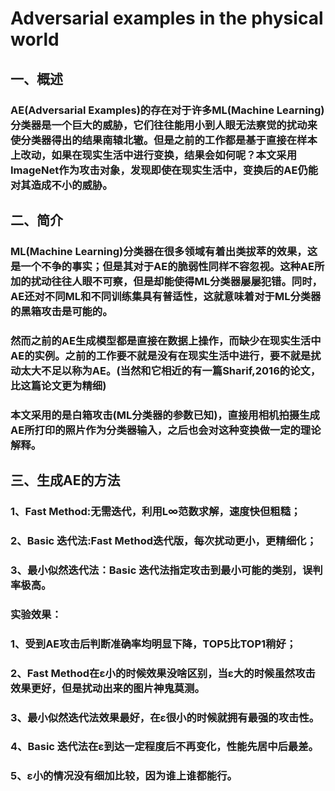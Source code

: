 # Adversarial examples in the physical world

## 一、概述

### AE(Adversarial Examples)的存在对于许多ML(Machine Learning)分类器是一个巨大的威胁，它们往往能用小到人眼无法察觉的扰动来使分类器得出的结果南辕北辙。但是之前的工作都是基于直接在样本上改动，如果在现实生活中进行变换，结果会如何呢？本文采用ImageNet作为攻击对象，发现即使在现实生活中，变换后的AE仍能对其造成不小的威胁。

## 二、简介

### ML(Machine Learning)分类器在很多领域有着出类拔萃的效果，这是一个不争的事实；但是其对于AE的脆弱性同样不容忽视。这种AE所加的扰动往往人眼不可察，但是却能使得ML分类器屡屡犯错。同时，AE还对不同ML和不同训练集具有普适性，这就意味着对于ML分类器的黑箱攻击是可能的。
### 然而之前的AE生成模型都是直接在数据上操作，而缺少在现实生活中AE的实例。之前的工作要不就是没有在现实生活中进行，要不就是扰动太大不足以称为AE。(当然和它相近的有一篇Sharif,2016的论文，比这篇论文更为精细)
### 本文采用的是白箱攻击(ML分类器的参数已知)，直接用相机拍摄生成AE所打印的照片作为分类器输入，之后也会对这种变换做一定的理论解释。

## 三、生成AE的方法

### 1、Fast Method:无需迭代，利用L∞范数求解，速度快但粗糙；
### 2、Basic 迭代法:Fast Method迭代版，每次扰动更小，更精细化；
### 3、最小似然迭代法：Basic 迭代法指定攻击到最小可能的类别，误判率极高。

### 实验效果：
### 1、受到AE攻击后判断准确率均明显下降，TOP5比TOP1稍好；
### 2、Fast Method在ε小的时候效果没啥区别，当ε大的时候虽然攻击效果更好，但是扰动出来的图片神鬼莫测。
### 3、最小似然迭代法效果最好，在ε很小的时候就拥有最强的攻击性。
### 4、Basic 迭代法在ε到达一定程度后不再变化，性能先居中后最差。
### 5、ε小的情况没有细加比较，因为谁上谁都能行。

